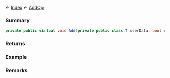 ← [Index](Api-Index) ← [AddOp<T>](VRageMath.AddOp`1)

### Summary

```csharp
private public virtual void Add(private public class.T userData, bool contained)
```

### Returns

### Example

### Remarks

